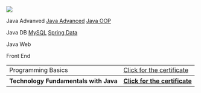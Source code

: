 <img src="https://softuni.bg/content/images/svg-logos/software-university-logo.svg">

<table>
  <tr col-span=2>
    <td>Programming Basics</td>
    <td><a href="https://softuni.bg/certificates/details/61920/c61c3ccc" target="_blank">Click for the certificate</a></td>
  </tr>
  <tr>
    <th>Technology Fundamentals with Java</th>
    <th>
      <a href="https://softuni.bg/certificates/details/65615/b8f50808" target="_blank">Click for the certificate</a>
    </th>
   </tr>
  
Java Advanved
<a href="https://softuni.bg/certificates/details/67986/38bb9c72">Java Advanced</a>
<a href="https://softuni.bg/certificates/details/69455/fd5e2196">Java OOP</a>

Java DB
<a href="https://softuni.bg/certificates/details/78885/9d8b4768">MySQL</a>
<a href="https://softuni.bg/certificates/details/79018/75381bf1">Spring Data</a>

Java Web

Front End
</table>
